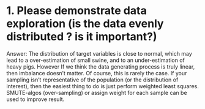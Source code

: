 # 1. Please demonstrate data exploration (is the data evenly distributed ? is it important?)
Answer:
The distribution of target variables is close to normal, which may lead to a over-estimation of small swine, and to an under-estimation of heavy pigs. However If we think the data generating process is truly linear, then imbalance doesn’t matter. Of course, this is rarely the case. If your sampling isn’t representative of the population (or the distribution of interest), then the easiest thing to do is just perform weighted least squares. SMUTE-algos (over-sampling) or assign weight for each sample can be used to improve result.
